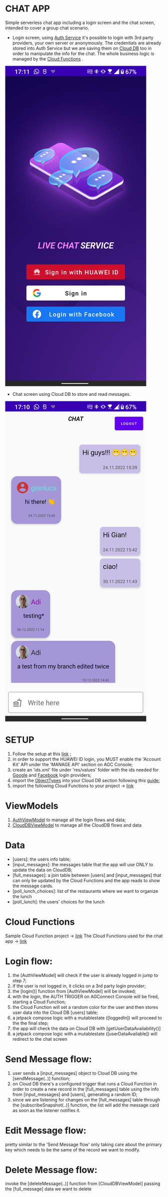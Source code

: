 # CHAT APP

Simple serverless chat app including a login screen and the chat screen, intended to cover a group
chat scenario.

- Login screen, using [Auth Service](https://developer.huawei.com/consumer/en/doc/development/AppGallery-connect-Guides/agc-auth-introduction-0000001053732605) it's possible to login with 3rd party providers, your own server
  or anonymously. The credentials are already stored into Auth Service but we are saving them on
  [Cloud DB](https://developer.huawei.com/consumer/en/doc/development/AppGallery-connect-Guides/agc-clouddb-overview-0000001127558223) too in order to manipulate the info for the chat. The whole business logic is managed by the [Cloud Functions](https://developer.huawei.com/consumer/en/doc/development/AppGallery-connect-Guides/agc-cloudfunction-introduction-0000001059279544) .

![](https://github.com/FStranieri/CloudySamples/blob/main/login_screen.png)

- Chat screen using Cloud DB to store and read messages.

![](https://github.com/FStranieri/CloudySamples/blob/main/chat_screen.png)

# SETUP

1) Follow the setup at this [link](https://developer.huawei.com/consumer/en/doc/development/AppGallery-connect-Guides/agc-auth-creat-project-and-app-0000001324725529) ;
2) in order to support the HUAWEI ID login, you MUST enable the 'Account Kit' API under the 'MANAGE API' section on AGC Console;
3) create an 'ids.xml' file under 'res/values' folder with the ids needed for [Google](https://developers.google.com/identity/sign-in/android/start-integrating#configure_a_project) and [Facebook](https://developers.facebook.com/docs/android/getting-started#app-id) login providers;
4) import the [ObjectTypes](https://github.com/FStranieri/CloudySamples/blob/main/ObjectTypes.json) into your Cloud DB section following this [guide](https://developer.huawei.com/consumer/en/doc/development/AppGallery-connect-Guides/agc-clouddb-agcconsole-objecttypes-0000001127675459#section3873193085413);
5) import the following Cloud Functions to your project -> [link](https://github.com/FStranieri/chat_sample_cloud_functions)

# ViewModels

1) [AuthViewModel](https://github.com/FStranieri/CloudySamples/blob/main/app/src/main/java/com/fs/cloudapp/viewmodels/AuthViewModel.kt)
   to manage all the login flows and data;
2) [CloudDBViewModel](https://github.com/FStranieri/CloudySamples/blob/main/app/src/main/java/com/fs/cloudapp/viewmodels/CloudDBViewModel.kt)
   to manage all the CloudDB flows and data

# Data

- [users]: the users info table;
- [input_messages]: the messages table that the app will use ONLY to update the data on CloudDB;
- [full_messages]: a join table between [users] and [input_messages] that can only be updated by the
  Cloud Functions and the app reads to show the message cards.
- [poll_lunch_choices]: list of the restaurants where we want to organize the lunch
- [poll_lunch]: the users' choices for the lunch

# Cloud Functions

Sample Cloud Function project -> [link](https://github.com/FStranieri/CloudySamples_CloudFunction)
The Cloud Functions used for the chat app -> [link](https://github.com/FStranieri/chat_sample_cloud_functions)

# Login flow:

1) the [AuthViewModel] will check if the user is already logged in jump to step 7;
2) if the user is not logged in, it clicks on a 3rd party login provider;
3) the [login()] function from [AuthViewModel] will be invoked;
4) with the login, the AUTH TRIGGER on AGConnect Console will be fired, starting a Cloud Function;
5) the Cloud Function will set a random color for the user and then stores user data into the Cloud
   DB [users] table;
6) a jetpack compose logic with a mutablestate ([loggedIn]) will proceed to the the final step;
7) the app will check the data on Cloud DB with [getUserDataAvailability()]
9) a jetpack compose logic with a mutablestate ([userDataAvailable]) will redirect to the chat
   screen

# Send Message flow:

1) user sends a [input_messages] object to Cloud DB using the [sendMessage(..)] function;
2) on Cloud DB there's a configured trigger that runs a Cloud Function in order to create a new
   record in the [full_messages] table using the info from [input_messages] and [users], generating
   a random ID;
3) since we are listening for changes on the [full_messages] table through the
   [subscribeSnapshot(..)] function, the list will add the message card as soon as the listener
   notifies it.

# Edit Message flow:

pretty similar to the 'Send Message flow' only taking care about the primary key which needs to be
the same of the record we want to modify.

# Delete Message flow:

invoke the [deleteMessage(..)] function from [CloudDBViewModel] passing the [full_message] data
we want to delete
